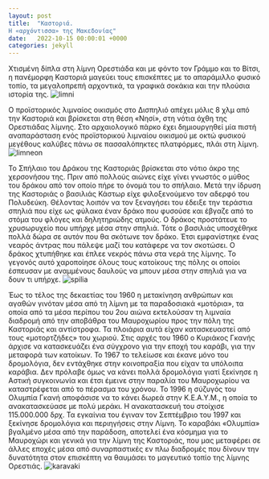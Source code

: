 ```yaml
---
layout: post
title:  "Καστοριά. 
Η «αρχόντισσα» της Μακεδονίας"
date:   2022-10-15 00:00:01 +0000
categories: jekyll
---
```

Χτισμένη δίπλα στη λίμνη Ορεστιάδα και με φόντο τον Γράμμο και το Βίτσι, η πανέμορφη Καστοριά μαγεύει τους επισκέπτες με το απαράμιλλο φυσικό τοπίο, τα μεγαλοπρεπή αρχοντικά, τα γραφικά σοκάκια και την πλούσια ιστορία της.
![limni](https://user-images.githubusercontent.com/103204779/199715726-beb7d7b5-313a-4765-a02f-d20515109950.PNG)

Ο προϊστορικός λιμναίος οικισμός στο Δισπηλιό απέχει μόλις 8 χλμ από την Καστοριά και βρίσκεται στη θέση «Νησί», στη νότια όχθη της  Ορεστιάδας λίμνης. Στο αρχαιολογικό πάρκο έχει δημιουργηθεί μία πιστή αναπαράσταση ενός προϊστορικού λιμναίου οικισμού με οκτώ φυσικού μεγέθους καλύβες πάνω σε πασσαλόπηκτες πλατφόρμες, πλάι στη λίμνη.
![limneon](https://user-images.githubusercontent.com/103204779/199716224-068fad76-9bf4-42ec-bc4c-6d3d6b3e8733.PNG)

Το Σπήλαιο του Δράκου της Καστοριάς βρίσκεται στο νότιο άκρο της χερσονήσου της.
Πριν από πολλούς αιώνες είχε γίνει γνωστός ο μύθος του δράκου από τον οποίο πήρε το όνομά του το σπήλαιο. Μετά την ίδρυση της Καστοριάς ο βασιλιάς Κάστωρ είχε φιλοξενούμενο τον αδερφό του Πολυδεύκη. Θέλοντας λοιπόν να τον ξεναγήσει του έδειξε την τεράστια σπηλιά που είχε ως φύλακα έναν δράκο που φυσούσε και έβγαζε από το στόμα του φλόγες και δηλητηριώδης ατμούς. Ο δράκος προστάτευε το χρυσωρυχείο που υπήρχε μέσα στην σπηλιά. Τότε ο βασιλιάς υποσχέθηκε πολλά δώρα σε αυτόν που θα σκότωνε τον δράκο. Έτσι εμφανίστηκε ένας νεαρός άντρας που πάλεψε μαζί του κατάφερε να τον σκοτώσει. Ο δράκος χτυπήθηκε και έπλεε νεκρός πάνω στα νερά της λίμνης. Το γεγονός αυτό χαροποίησε όλους τους κατοίκους της πόλης οι οποίοι έσπευσαν με αναμμένους δαυλούς να μπουν μέσα στην σπηλιά για να δουν τι υπήρχε.
![spilia](https://user-images.githubusercontent.com/103204779/199716781-82f1ab53-deee-48ab-8749-2a2c11ff8b17.PNG)

Έως το τέλος της δεκαετίας του 1960 η μετακίνηση ανθρώπων και αγαθών γινόταν μέσα από τη λίμνη με τα παραδοσιακά «μοτόρια», τα οποία από τα μέσα περίπου του 2ου αιώνα εκτελούσαν τη λιμναία διαδρομή από την αποβάθρα του Μαυροχωρίου προς την πόλη της Καστοριάς και αντίστροφα. Τα πλοιάρια αυτά είχαν κατασκευαστεί από τους «μοτορτζήδες» του χωριού.
Στις αρχές του 1960 ο Κυριάκος Γκανής άρχισε να κατασκευάζει ένα σύγχρονο για την εποχή του καράβι, για την μεταφορά των κατοίκων. Το 1967 το τελείωσε και έκανε μόνο του δρομολόγια, δεν εντάχθηκε στην κοινοπραξία που είχαν τα υπόλοιπα καράβια. Δεν πρόλαβε όμως να κάνει πολλά δρομολόγια γιατί ξεκίνησε η Αστική συγκοινωνία και έτσι έμεινε στην παραλία του Μαυροχωρίου να καταστρέφεται από το πέρασμα του χρόνου.
Το 1996 η σύζυγός του Ολυμπία Γκανή αποφάσισε να το κάνει δωρεά στην Κ.Ε.Α.Υ.Μ., η οποία το ανακατασκεύασε με πολύ μεράκι. Η ανακατασκευή του στοίχισε 115.000.000 δρχ. Τα εγκαίνια του έγιναν τον Σεπτέμβριο του 1997 και ξεκίνησε δρομολόγια και περιηγήσεις στην Λίμνη. Το καραβάκι «Ολυμπία» βγαλμένο μέσα από την παράδοση, αποτελεί ένα κόσμημα για το Μαυροχώρι και γενικά για την λίμνη της Καστοριάς, που μας μεταφέρει σε άλλες εποχές μέσα από συναρπαστικές εν πλω διαδρομές που δίνουν την δυνατότητα στον επισκέπτη να θαυμάσει το μαγευτικό τοπίο της λίμνης Ορεστιάς.
![karavaki](https://user-images.githubusercontent.com/103204779/199717271-81cfd4ea-74bb-4d56-b701-edaa0dce93e4.PNG)
